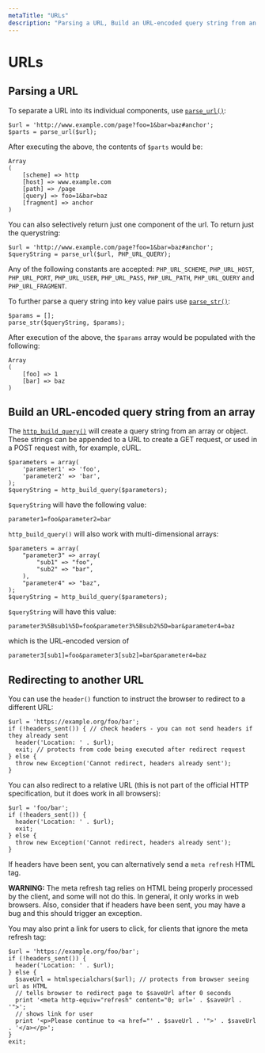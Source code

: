 ```yaml
---
metaTitle: "URLs"
description: "Parsing a URL, Build an URL-encoded query string from an array, Redirecting to another URL"
---
```


# URLs



## Parsing a URL


To separate a URL into its individual components, use [`parse_url()`](http://php.net/parse_url):

```
$url = 'http://www.example.com/page?foo=1&bar=baz#anchor';
$parts = parse_url($url);

```

After executing the above, the contents of `$parts` would be:

```
Array
(
    [scheme] => http
    [host] => www.example.com
    [path] => /page
    [query] => foo=1&bar=baz
    [fragment] => anchor
)

```

You can also selectively return just one component of the url. To return just the querystring:

```
$url = 'http://www.example.com/page?foo=1&bar=baz#anchor';
$queryString = parse_url($url, PHP_URL_QUERY);

```

Any of the following constants are accepted: `PHP_URL_SCHEME`, `PHP_URL_HOST`, `PHP_URL_PORT`, `PHP_URL_USER`, `PHP_URL_PASS`, `PHP_URL_PATH`, `PHP_URL_QUERY` and `PHP_URL_FRAGMENT`.

To further parse a query string into key value pairs use [`parse_str()`](http://php.net/parse_str):

```
$params = [];
parse_str($queryString, $params);

```

After execution of the above, the `$params` array would be populated with the following:

```
Array
(
    [foo] => 1
    [bar] => baz
)

```



## Build an URL-encoded query string from an array


The [`http_build_query()`](http://php.net/manual/function.http-build-query.php) will create a query string from an array or object. These strings can be appended to a URL to create a GET request, or used in a POST request with, for example, cURL.

```
$parameters = array(
    'parameter1' => 'foo',
    'parameter2' => 'bar',
);
$queryString = http_build_query($parameters);

```

`$queryString` will have the following value:

```
parameter1=foo&parameter2=bar

```

`http_build_query()` will also work with multi-dimensional arrays:

```
$parameters = array(
    "parameter3" => array(
        "sub1" => "foo",
        "sub2" => "bar",
    ),
    "parameter4" => "baz",
);
$queryString = http_build_query($parameters);

```

`$queryString` will have this value:

```
parameter3%5Bsub1%5D=foo&parameter3%5Bsub2%5D=bar&parameter4=baz

```

which is the URL-encoded version of

```
parameter3[sub1]=foo&parameter3[sub2]=bar&parameter4=baz

```



## Redirecting to another URL


You can use the `header()` function to instruct the browser to redirect to a different URL:

```
$url = 'https://example.org/foo/bar';
if (!headers_sent()) { // check headers - you can not send headers if they already sent
  header('Location: ' . $url);
  exit; // protects from code being executed after redirect request
} else {
  throw new Exception('Cannot redirect, headers already sent');
}

```

You can also redirect to a relative URL (this is not part of the official HTTP specification, but it does work in all browsers):

```
$url = 'foo/bar';
if (!headers_sent()) {
  header('Location: ' . $url);
  exit;
} else {
  throw new Exception('Cannot redirect, headers already sent');
}

```

If headers have been sent, you can alternatively send a `meta refresh` HTML tag.

**WARNING:** The meta refresh tag relies on HTML being properly processed by the client, and some will not do this. In general, it only works in web browsers. Also, consider that if headers have been sent, you may have a bug and this should trigger an exception.

You may also print a link for users to click, for clients that ignore the meta refresh tag:

```
$url = 'https://example.org/foo/bar';
if (!headers_sent()) {
  header('Location: ' . $url);
} else {
  $saveUrl = htmlspecialchars($url); // protects from browser seeing url as HTML
  // tells browser to redirect page to $saveUrl after 0 seconds
  print '<meta http-equiv="refresh" content="0; url=' . $saveUrl . '">';
  // shows link for user
  print '<p>Please continue to <a href="' . $saveUrl . '">' . $saveUrl . '</a></p>';
}
exit;

```

